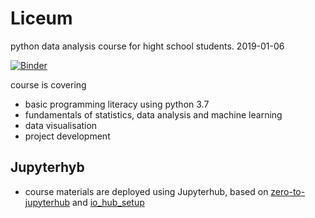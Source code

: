 # Liceum

python data analysis course for hight school students.
2019-01-06

[![Binder](https://mybinder.org/badge_logo.svg)](https://mybinder.org/v2/gh/Casyfill/liceum/master)


course is covering 
* basic programming literacy using python 3.7
* fundamentals of statistics, data analysis and machine learning
* data visualisation
* project development

## Jupyterhyb

* course materials are deployed using Jupyterhub, based on [zero-to-jupyterhub](https://zero-to-jupyterhub.readthedocs.io) and [io_hub_setup](https://github.com/pupster90/io_Hub_Setup)
